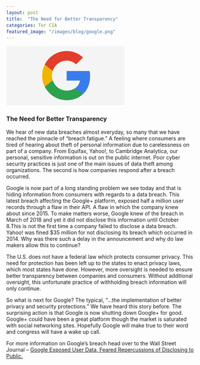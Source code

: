 ```yaml
---
layout: post
title:  "The Need for Better Transparency"
categories: Tor CIA
featured_image: "/images/blog/google.png"
---
```


![Google+ Logo](/images/blog/google.png)

### The Need for Better Transparency

We hear of new data breaches almost everyday, so many that we have reached the pinnacle of “breach fatigue.” A feeling where consumers are tired of hearing about theft of personal information due to carelessness on part of a company. From Equifax, Yahoo!, to Cambridge Analytica, our personal, sensitive information is out on the public internet. Poor cyber security practices is just one of the main issues of data theft among organizations. The second is how companies respond after a breach occurred.

Google is now part of a long standing problem we see today and that is hiding information from consumers with regards to a data breach. This latest breach affecting the Google+ platform, exposed half a million user records through a flaw in their API. A flaw in which the company knew about since 2015. To make matters worse, Google knew of the breach in March of 2018 and yet it did not disclose this information until October 8.This is not the first time a company failed to disclose a data breach. Yahoo! was fined $35 million for not disclosing its breach which occurred in 2014. Why was there such a delay in the announcement and why do law makers allow this to continue?

The U.S. does not have a federal law which protects consumer privacy. This need for protection has been left up to the states to enact privacy laws, which most states have done. However, more oversight is needed to ensure better transparency between companies and consumers. Without additional oversight, this unfortunate practice of withholding breach information will only continue.

So what is next for Google? The typical, “…the implementation of better privacy and security protections.” We have heard this story before. The surprising action is that Google is now shutting down Google+ for good. Google+ could have been a great platform though the market is saturated with social networking sites. Hopefully Google will make true to their word and congress will have a wake up call.

For more information on Google’s breach head over to the Wall Street Journal – [Google Exposed User Data, Feared Repercussions of Disclosing to Public.][google-url]

[google-url]: https://www.wsj.com/articles/google-exposed-user-data-feared-repercussions-of-disclosing-to-public-1539017194
